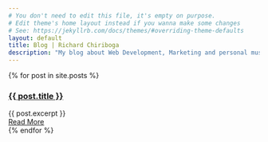 ```yaml
---
# You don't need to edit this file, it's empty on purpose.
# Edit theme's home layout instead if you wanna make some changes
# See: https://jekyllrb.com/docs/themes/#overriding-theme-defaults
layout: default
title: Blog | Richard Chiriboga
description: "My blog about Web Development, Marketing and personal musings."
---
```

<section id="blog">
  <div class="container">
    <div class="row">
      <div class="col-lg-8 col-lg-offset-2 col-md-10 col-md-offset-1 col-sm-12 col-xs-12">
        <div class="posts">
          {% for post in site.posts %}
            <article class="post">
              <h1><a href="{{ site.baseurl }}{{ post.url }}">{{ post.title }}</a></h1>
              <div class="entry">
                {{ post.excerpt }}
              </div>
              <a href="{{ site.baseurl }}{{ post.url }}" class="read-more">Read More</a>
            </article>
          {% endfor %}
        </div>
      </div>
    </div>
  </div>
</section>
